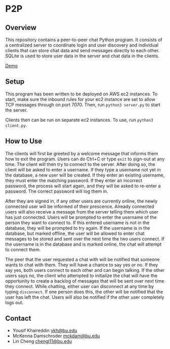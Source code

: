 # P2P 

## Overview

This repository contains a peer-to-peer chat Python program. It consists of a centralized server to coordinate login and user discovery and individual clients that can store chat data and send messages directly to each other. SQLite is used to store user data in the server and chat data in the clients.

[Demo](https://drive.google.com/file/d/1egsW_gBEp57Sfdgwkbt5SYswt0koc13Z/view?usp=sharing)

## Setup

This program has been written to be deployed on AWS ec2 instances. To start, make sure the inbound rules for your ec2 instance are set to allow TCP messages through on port 7070. Then, run `python3 server.py` to start the server.

Clients then can be run on separate ec2 instances. To use, run `python3 client.py`.

## How to Use

The clients will first be greeted by a welcome message that informs them how to exit the program. Users can do Ctrl+C or type `exit` to sign-out at any time. The client will then try to connect to the server. After doing so, the client will be asked to enter a username. If they type a username not yet in the database, a new user will be created. If they enter an existing username, they must enter the matching password. If they enter an incorrect password, the process will start again, and they will be asked to re-enter a password. The correct password will log them in.

After they are signed in, if any other users are currently online, the newly connected user will be informed of their prescence. Already connected users will also receive a message from the server telling them which user has just connected. Users will be prompted to enter the username of the person they want to connect to. If this entered username is not in the database, they will be prompted to try again. If the username is in the database, but marked offline, the user will be allowed to enter chat messages to be stored and sent over the next time the two users connect. If the username is in the database and is marked online, the chat will attempt to connect them.

The peer that the user requested a chat with will be notified that someone wants to chat with them. They will have a chance to say yes or no. If they say yes, both users connect to each other and can begin talking. If the other users says no, the client who attempted to initialize the chat will have the opportunity to create a backlog of messages that will be sent over next time they connect. While chatting, either user can disconnect at any time by typing `disconnect`. If one person does this, the other will be notified that the user has left the chat. Users will also be notified if the other user completely logs out.

## Contact 
- Yousif Khaireddin ykh@bu.edu
- McKenna Damschroder mckdam@bu.edu
- Lin Cheng chengl11@bu.edu
